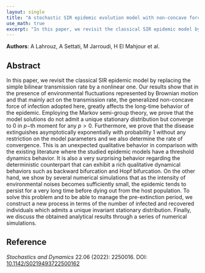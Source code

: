 ```yaml
---
layout: single
title: "A stochastic SIR epidemic evolution model with non-concave force of infection: Mathematical modeling and analysis (2022)"
use_math: true
excerpt: "In this paper, we revisit the classical SIR epidemic model by replacing the simple bilinear transmission rate by a nonlinear one. Our results ..."
---
```


**Authors**: A Lahrouz, A Settati, M Jarroudi, H El Mahjour et al.

## Abstract  
In this paper, we revisit the classical SIR epidemic model by replacing the simple bilinear transmission rate by a nonlinear one. Our results show that in the presence of environmental fluctuations represented by Brownian motion and that mainly act on the transmission rate, the generalized non-concave force of infection adopted here, greatly affects the long-time behavior of the epidemic. Employing the Markov semi-group theory, we prove that the model solutions do not admit a unique stationary distribution but converge to 0 in $p-$th moment for any $p>0$. Furthermore, we prove that the disease extinguishes asymptotically exponentially with probability 1 without any restriction on the model parameters and we also determine the rate of convergence. This is an unexpected qualitative behavior in comparison with the existing literature where the studied epidemic models have a threshold dynamics behavior. It is also a very surprising behavior regarding the deterministic counterpart that can exhibit a rich qualitative dynamical behaviors such as backward bifurcation and Hopf bifurcation. On the other hand, we show by several numerical simulations that as the intensity of environmental noises becomes sufficiently small, the epidemic tends to persist for a very long time before dying out from the host population. To solve this problem and to be able to manage the pre-extinction period, we construct a new process in terms of the number of infected and recovered individuals which admits a unique invariant stationary distribution. Finally, we discuss the obtained analytical results through a series of numerical simulations. 

## Reference  
*Stochastics and Dynamics* 22.06 (2022): 2250016.
DOI: [10.1142/S0219493722500162](https://doi.org/10.1142/S0219493722500162)
